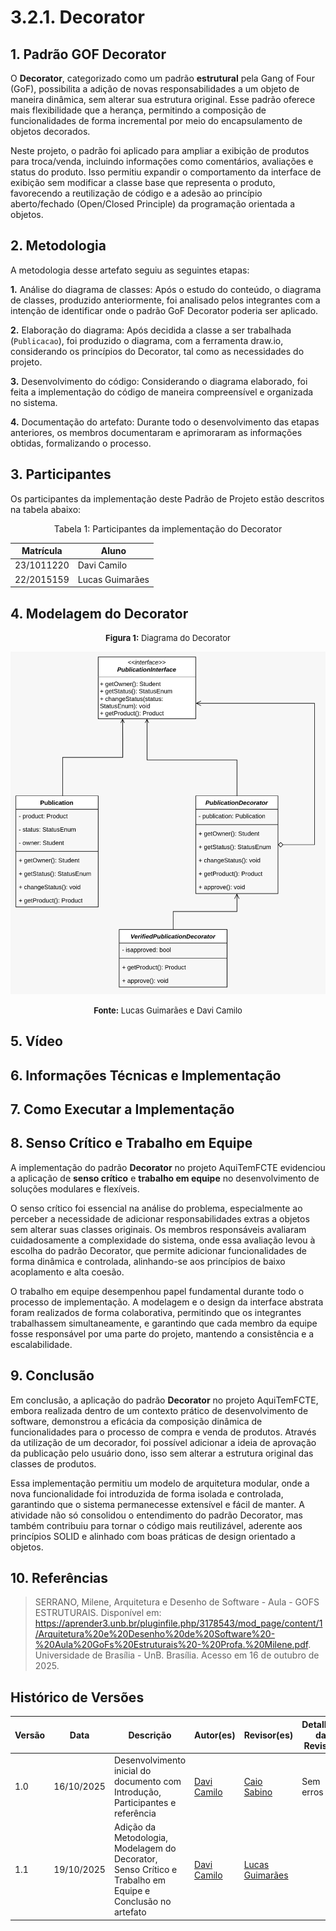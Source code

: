 # 3.2.1. Decorator

## **1. Padrão GOF Decorator**

O **Decorator**, categorizado como um padrão **estrutural** pela Gang of Four (GoF), possibilita a adição de novas responsabilidades a um objeto de maneira dinâmica, sem alterar sua estrutura original. Esse padrão oferece mais flexibilidade que a herança, permitindo a composição de funcionalidades de forma incremental por meio do encapsulamento de objetos decorados.

Neste projeto, o padrão foi aplicado para ampliar a exibição de produtos para troca/venda, incluindo informações como comentários, avaliações e status do produto. Isso permitiu expandir o comportamento da interface de exibição sem modificar a classe base que representa o produto, favorecendo a reutilização de código e a adesão ao princípio aberto/fechado (Open/Closed Principle) da programação orientada a objetos.

## **2. Metodologia**

A metodologia desse artefato seguiu as seguintes etapas:

**1.** Análise do diagrama de classes: Após o estudo do conteúdo, o diagrama de classes, produzido anteriormente, foi analisado pelos integrantes com a intenção de identificar onde o padrão GoF Decorator poderia ser aplicado.

**2.** Elaboração do diagrama: Após decidida a classe a ser trabalhada (`Publicacao`), foi produzido o diagrama, com a ferramenta draw.io, considerando os princípios do Decorator, tal como as necessidades do projeto.

**3.** Desenvolvimento do código: Considerando o diagrama elaborado, foi feita a implementação do código de maneira compreensível e organizada no sistema.

**4.** Documentação do artefato: Durante todo o desenvolvimento das etapas anteriores, os membros documentaram e aprimoraram as informações obtidas, formalizando o processo.

## 3. Participantes

Os participantes da implementação deste Padrão de Projeto estão descritos na tabela abaixo:

<p style="text-align: center;">Tabela 1: Participantes da implementação do Decorator</p>

|Matrícula | Aluno |
| -- | -- |
| 23/1011220  |  Davi Camilo       |
| 22/2015159  |  Lucas Guimarães   |

## **4. Modelagem do Decorator**

<font size="2"><p style="text-align: center"><b>Figura 1:</b> Diagrama do Decorator</p></font>

<p align="center">
  <img src="/assets/diagrama_decorator.png" alt="diagrama decorator" width="520">
</p>

<font size="2"><p style="text-align: center"><b>Fonte:</b> Lucas Guimarães e Davi Camilo</p></font>

## 5. Vídeo

## **6. Informações Técnicas e Implementação**

## **7. Como Executar a Implementação**

## **8. Senso Crítico e Trabalho em Equipe**

A implementação do padrão **Decorator** no projeto AquiTemFCTE evidenciou a aplicação de **senso crítico** e **trabalho em equipe** no desenvolvimento de soluções modulares e flexíveis.

O senso crítico foi essencial na análise do problema, especialmente ao perceber a necessidade de adicionar responsabilidades extras a objetos sem alterar suas classes originais. Os membros responsáveis avaliaram cuidadosamente a complexidade do sistema, onde essa avaliação levou à escolha do padrão Decorator, que permite adicionar funcionalidades de forma dinâmica e controlada, alinhando-se aos princípios de baixo acoplamento e alta coesão.

O trabalho em equipe desempenhou papel fundamental durante todo o processo de implementação. A modelagem e o design da interface abstrata foram realizados de forma colaborativa, permitindo que os integrantes trabalhassem simultaneamente, e garantindo que cada membro da equipe fosse responsável por uma parte do projeto, mantendo a consistência e a escalabilidade.

## **9. Conclusão**

Em conclusão, a aplicação do padrão **Decorator** no projeto AquiTemFCTE, embora realizada dentro de um contexto prático de desenvolvimento de software, demonstrou a eficácia da composição dinâmica de funcionalidades para o processo de compra e venda de produtos. Através da utilização de um decorador, foi possível adicionar a ideia de aprovação da publicação pelo usuário dono, isso sem alterar a estrutura original das classes de produtos.

Essa implementação permitiu um modelo de arquitetura modular, onde a nova funcionalidade foi introduzida de forma isolada e controlada, garantindo que o sistema permanecesse extensível e fácil de manter. A atividade não só consolidou o entendimento do padrão Decorator, mas também contribuiu para tornar o código mais reutilizável, aderente aos princípios SOLID e alinhado com boas práticas de design orientado a objetos.

## **10. Referências**

> SERRANO, Milene, Arquitetura e Desenho de Software - Aula - GOFS ESTRUTURAIS. Disponível em: https://aprender3.unb.br/pluginfile.php/3178543/mod_page/content/1/Arquitetura%20e%20Desenho%20de%20Software%20-%20Aula%20GoFs%20Estruturais%20-%20Profa.%20Milene.pdf. Universidade de Brasília - UnB. Brasília. Acesso em 16 de outubro de 2025.

## Histórico de Versões
| Versão | Data | Descrição | Autor(es) | Revisor(es) | Detalhes da Revisão |
| -- | -- | -- | -- | -- | -- |
| 1.0 | 16/10/2025 | Desenvolvimento inicial do documento com Introdução, Participantes e referência | [Davi Camilo](https://github.com/Davicamilo23) | [Caio Sabino](https://github.com/caiomsabino) | Sem erros |
| 1.1 | 19/10/2025 | Adição da Metodologia, Modelagem do Decorator, Senso Crítico e Trabalho em Equipe e Conclusão no artefato | [Davi Camilo](https://github.com/Davicamilo23) | [Lucas Guimarães](https://github.com/lcsgborges) |  |